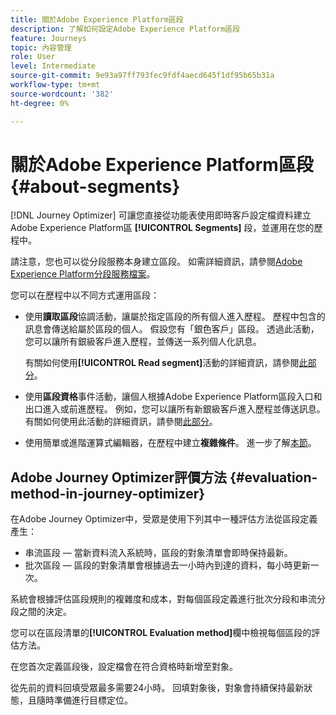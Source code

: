 ```yaml
---
title: 關於Adobe Experience Platform區段
description: 了解如何設定Adobe Experience Platform區段
feature: Journeys
topic: 內容管理
role: User
level: Intermediate
source-git-commit: 9e93a97ff793fec9fdf4aecd645f1df95b65b31a
workflow-type: tm+mt
source-wordcount: '382'
ht-degree: 0%

---
```


# 關於Adobe Experience Platform區段 {#about-segments}

[!DNL Journey Optimizer]  可讓您直接從功能表使用即時客戶設定檔資料建立Adobe Experience Platform區 **[!UICONTROL Segments]** 段，並運用在您的歷程中。

請注意，您也可以從分段服務本身建立區段。 如需詳細資訊，請參閱[Adobe Experience Platform分段服務檔案](https://experienceleague.adobe.com/docs/experience-platform/segmentation/home.html)。

您可以在歷程中以不同方式運用區段：

* 使用&#x200B;**讀取區段**&#x200B;協調活動，讓屬於指定區段的所有個人進入歷程。 歷程中包含的訊息會傳送給屬於區段的個人。 假設您有「銀色客戶」區段。 透過此活動，您可以讓所有銀級客戶進入歷程，並傳送一系列個人化訊息。

   有關如何使用&#x200B;**[!UICONTROL Read segment]**&#x200B;活動的詳細資訊，請參閱[此部分](../building-journeys/read-segment.md#configuring-segment-trigger-activity)。

* 使用&#x200B;**區段資格**&#x200B;事件活動，讓個人根據Adobe Experience Platform區段入口和出口進入或前進歷程。 例如，您可以讓所有新銀級客戶進入歷程並傳送訊息。 有關如何使用此活動的詳細資訊，請參閱[此部分](../building-journeys/segment-qualification-events.md)。

* 使用簡單或進階運算式編輯器，在歷程中建立&#x200B;**複雜條件**。 進一步了解[本節](../building-journeys/condition-activity.md#using-a-segment)。

## Adobe Journey Optimizer評價方法 {#evaluation-method-in-journey-optimizer}

在Adobe Journey Optimizer中，受眾是使用下列其中一種評估方法從區段定義產生：

* 串流區段 — 當新資料流入系統時，區段的對象清單會即時保持最新。
* 批次區段 — 區段的對象清單會根據過去一小時內到達的資料，每小時更新一次。

系統會根據評估區段規則的複雜度和成本，對每個區段定義進行批次分段和串流分段之間的決定。

您可以在區段清單的&#x200B;**[!UICONTROL Evaluation method]**&#x200B;欄中檢視每個區段的評估方法。

在您首次定義區段後，設定檔會在符合資格時新增至對象。

從先前的資料回填受眾最多需要24小時。 回填對象後，對象會持續保持最新狀態，且隨時準備進行目標定位。
